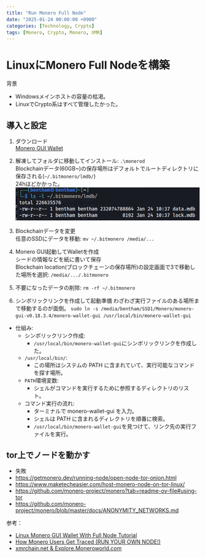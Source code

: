 ```yaml
---
title: "Run Monero Full Node"
date: "2025-01-24 00:00:00 +0900"
categories: [Technology, Crypto]
tags: [Monero, Crypto, Monero, XMR]
---
```


# LinuxにMonero Full Nodeを構築
背景
- Windowsメインホストの容量の枯渇。
- LinuxでCrypto系はすべて管理したかった。

## 導入と設定

1. ダウンロード  
   [Monero GUI Wallet](https://www.getmonero.org/downloads/#gui)

2. 解凍してフォルダに移動してインストール: `.\monerod`  
   Blockchainデータ(60GB~)の保存場所はデフォルトでルートディレクトリに保存される(`~/.bitmonero/lmdb/`)  
   24hほどかかった。  
   ![alt text](../assets/images/2025-01-24_12-58.png)  

3. Blockchainデータを変更  
   任意のSSDにデータを移動: `mv ~/.bitmonero /media/...`

4. Monero GUI起動してWalletを作成  
   シードの情報などを紙に書いて保存  
   Blockchain location(ブロックチェーンの保存場所)の設定画面で3で移動した場所を選択: `/media/.../.bitmonero`

5. 不要になったデータの削除: `rm -rf ~/.bitmonero`

6. シンボリックリンクを作成して起動準備
   わざわざ実行ファイルのある場所まで移動するのが面倒。
   `sudo ln -s /media/bentham/SSD1/Monero/monero-gui-v0.18.3.4/monero-wallet-gui /usr/local/bin/monero-wallet-gui`
- 仕組み:
   - シンボリックリンク作成:
      - `/usr/local/bin/monero-wallet-gui`にシンボリックリンクを作成した。
   - `/usr/local/bin/`:
      - この場所はシステムの PATH に含まれていて、実行可能なコマンドを探す場所。
   - `PATH`環境変数:
      - シェルがコマンドを実行するために参照するディレクトリのリスト。
   - コマンド実行の流れ:
      - ターミナルで monero-wallet-gui を入力。
      - シェルは PATH に含まれるディレクトリを順番に検索。
      - `/usr/local/bin/monero-wallet-gui`を見つけて、リンク先の実行ファイルを実行。

## tor上でノードを動かす

- 失敗
- https://getmonero.dev/running-node/open-node-tor-onion.html
- https://www.maketecheasier.com/host-monero-node-on-tor-linux/
- https://github.com/monero-project/monero?tab=readme-ov-file#using-tor
- https://github.com/monero-project/monero/blob/master/docs/ANONYMITY_NETWORKS.md


参考：
- [Linux Monero GUI Wallet With Full Node Tutorial](https://www.youtube.com/watch?v=8hrWaDVfqOU)
- [How Monero Users Get Traced (RUN YOUR OWN NODE!)](https://www.youtube.com/watch?v=WkphgF6Hn4w)
- [xmrchain.net & Explore.Moneroworld.com](https://xmrchain.net/)

